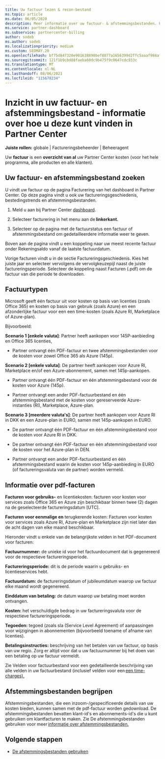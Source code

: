 ```yaml
---
title: Uw factuur lezen & recon-bestand
ms.topic: article
ms.date: 06/05/2020
description: Meer informatie over uw factuur- & afstemmingsbestanden. Uw factuur toont Partner Center kosten voor het programma, de producten en klanten voor die maandelijkse periode.
ms.service: partner-dashboard
ms.subservice: partnercenter-billing
author: sodeb
ms.author: sodeb
ms.localizationpriority: medium
ms.custom: SEOMAY.20
ms.openlocfilehash: bf75d847320e901638890bef8077a1656399d2ffc5aaaf984af329784d1de030
ms.sourcegitcommit: 121f1b9cbd88faeba60dc9b475f9c0647cdc933c
ms.translationtype: MT
ms.contentlocale: nl-NL
ms.lasthandoff: 08/06/2021
ms.locfileid: "115678234"
---
```

# <a name="understand-your-bill-and-reconciliation-file---learn-how-to-find-them-in-partner-center"></a>Inzicht in uw factuur- en afstemmingsbestand - informatie over hoe u deze kunt vinden in Partner Center


**Juiste rollen:** globale | Factureringsbeheerder | Beheeragent


Uw **factuur** is een **overzicht van al** uw Partner Center kosten (voor het hele programma, alle producten en alle klanten). 

## <a name="find-your-bill-and-reconciliation-file"></a>Uw factuur- en afstemmingsbestand zoeken 

U vindt uw factuur op de pagina Facturering van het dashboard in Partner Center. Op deze pagina vindt u ook uw factureringsgeschiedenis, bestedingstrends en afstemmingsbestanden. 

1. Meld u aan bij Partner Center [dashboard](https://partner.microsoft.com/dashboard/home). 

2. Selecteer facturering in het menu aan de **linkerkant.** 

3. Selecteer op de pagina met de factuurstatus een factuur of afstemmingsbestand om gedetailleerdere informatie weer te geven. 

Boven aan de pagina vindt u een koppeling naar uw meest recente factuur onder Rekeningsaldo vanaf de laatste factuurdatum. 

Vorige facturen vindt u in de sectie Factureringsgeschiedenis. Kies het juiste jaar en selecteer vervolgens de vervolgkeuzepijl naast de juiste factureringsperiode. Selecteer de koppeling naast Facturen (.pdf) om de factuur van die periode te downloaden. 

## <a name="invoice-types"></a>Factuurtypen

Microsoft geeft één factuur uit voor kosten op basis van licenties (zoals Office 365) en kosten op basis van gebruik (zoals Azure) en een afzonderlijke factuur voor een een time-kosten (zoals Azure RI, Marketplace of Azure-plan).

Bijvoorbeeld:  

**Scenario 1 [enkele valuta]**: Partner heeft aankopen voor 145P-aanbieding en Office 365 licenties,  

- Partner ontvangt één PDF-factuur en twee afstemmingsbestanden voor de kosten voor zowel Office 365 als Azure (145p).  

**Scenario 2 [enkele valuta]**: De partner heeft aankopen voor Azure RI, Marketplace en/of een Azure-abonnement, samen met 145p-aankopen.

- Partner ontvangt één PDF-factuur en één afstemmingsbestand voor de kosten voor Azure (145p). 

- Partner ontvangt een ander PDF-factuurbestand en één afstemmingsbestand met de kosten voor gereserveerde Azure-instanties (RI), Marketplace, Azure-plan. 

**Scenario 3 [meerdere valuta's]**: De partner heeft aankopen voor Azure RI in DKK en een Azure-plan in EURO, samen met 145p-aankopen in EURO.

- De partner ontvangt één PDF-factuur en één afstemmingsbestand voor de kosten voor Azure RI in DKK. 

- De partner ontvangt één PDF-factuur en één afstemmingsbestand voor de kosten voor het Azure-plan in DEN. 

- Partner ontvangt een ander PDF-factuurbestand en één afstemmingsbestand waarin de kosten voor 145p-aanbieding in EURO (of factureringsvaluta van de partner) worden vermeld. 


## <a name="understanding-invoice-pdf"></a>Informatie over pdf-facturen 

**Facturen voor gebruiks-** en licentiekosten: facturen voor kosten voor services zoals Office 365 en Azure zijn beschikbaar binnen twee (2) dagen na de geselecteerde factureringsdatum [UTC].  

**Facturen voor eenmalige en** terugkerende kosten: Facturen voor kosten voor services zoals Azure RI, Azure-plan en Marketplace zijn niet later dan de acht dagen van elke maand beschikbaar.  

Hieronder vindt u enkele van de belangrijkste velden in het PDF-document voor facturen:

**Factuurnummer:** de unieke id voor het factuurdocument dat is gegenereerd voor de respectieve factureringsperiode. 

**Factureringsperiode:** dit is de periode waarin u gebruiks- en licentieservices hebt. 

**Factuurdatum:** de factureringsdatum of jubileumdatum waarop uw factuur elke maand wordt gegenereerd. 

**Einddatum van betaling:** de datum waarop uw betaling moet worden ontvangen. 

**Kosten:** het verschuldigde bedrag in uw factureringsvaluta voor de respectieve factureringsperiode. 

**Tegoeden:** tegoed (zoals sla (Service Level Agreement) of aanpassingen voor wijzigingen in abonnementen (bijvoorbeeld toename of afname van licenties). 

**Betalingsinstructies:** beschrijving van het betalen van uw factuur, op basis van uw regio. Zorg er altijd voor dat u uw factuurnummer bij het doen van een betaling op uw factuur vermeldt. 

Zie Velden voor factuurbestand voor een gedetailleerde beschrijving van alle velden in uw factuurbestand (inclusief velden voor een [een time-charges).](invoice-file.md) 

## <a name="understand-reconciliation-files"></a>Afstemmingsbestanden begrijpen

 Afstemmingsbestanden, die een inzoom-/gespecificeerde details van uw kosten bieden, kunnen samen met de pdf-factuur worden gedownload. De afstemmingsbestanden bevatten klant-id's en abonnements-id's die u kunt gebruiken om klantfacturen te maken. Zie De afstemmingsbestanden gebruiken voor meer [informatie over afstemmingsbestanden.](use-the-reconciliation-files.md) 

## <a name="next-steps"></a>Volgende stappen

- [De afstemmingsbestanden gebruiken](use-the-reconciliation-files.md)